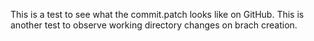 This is a test to see what the commit.patch looks like on GitHub.
This is another test to observe working directory changes on brach creation.
